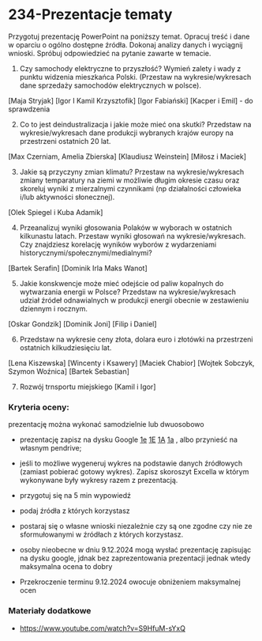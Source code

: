 # 234-Prezentacje tematy

Przygotuj prezentację PowerPoint na poniższy temat. Opracuj treść i dane w oparciu o ogólno dostępne źródła. Dokonaj analizy danych i wyciągnij wnioski. Spróbuj odpowiedzieć na pytanie zawarte w temacie.

1. Czy samochody elektryczne to przyszłość? Wymień zalety i wady z punktu widzenia mieszkańca Polski. (Przestaw na wykresie/wykresach dane sprzedaży samochodów elektrycznych w polsce).
<!-- https://e.autokult.pl/ktore-elektryki-najbardziej-lubia-polacy-jedna-marka-goruje-nad-reszta,7022235860728768a -->
[Maja Stryjak] [Igor I Kamil Krzysztofik] [Igor Fabiański] [Kacper i Emil] - do sprawdzenia

2. Co to jest deindustralizacja i jakie może mieć ona skutki? Przedstaw na wykresie/wykresach dane produkcji wybranych krajów europy na przestrzeni ostatnich 20 lat.
<!-- https://kig.pl/aktualnosc-ekonomicz/wyniki-przemyslu-w-sierpniu-2024/ -->

[Max Czerniam, Amelia Zbierska] [Klaudiusz Weinstein] [Miłosz i Maciek]

3. Jakie są przyczyny zmian klimatu? Przestaw na wykresie/wykresach zmiany temparatury na ziemi w możliwie długim okresie czasu oraz skoreluj wyniki z mierzalnymi czynnikami (np działalności człowieka i/lub aktywności słonecznej).
<!-- https://eko.wprost.pl/10429366/prof-piotr-wolanski-o-zmianach-klimatu-winna-zmienna-aktywnosc-slonca.html -->

[Olek Spiegel i Kuba Adamik]

4. Przeanalizuj wyniki głosowania Polaków w wyborach w ostatnich kilkunastu latach. Przestaw wyniki głosowań na wykresie/wykresach. Czy znajdziesz korelację wyników wyborów z wydarzeniami historycznymi/społecznymi/medialnymi?
<!-- https://wybory.gov.pl/index/index.html -->
[Bartek Serafin] [Dominik Irla Maks Wanot]

5. Jakie konskwencje może mieć odejście od paliw kopalnych do wytwarzania energii w Polsce? Przedstaw na wykresie/wykresach udział źródeł odnawialnych w produkcji energii obecnie w zestawieniu dziennym i rocznym.
<!-- https://stat.gov.pl/files/gfx/portalinformacyjny/pl/defaultaktualnosci/5485/10/4/1/energia_ze_zrodel_odnawialnych_w_2020_r..pdf -->
[Oskar Gondzik] [Dominik Joni] [Filip i Daniel]

6. Przedstaw na wykresie ceny złota, dolara euro i złotówki na przestrzeni ostatnich kilkudziesięciu lat.
<!-- https://nbp.pl/statystyka-i-sprawozdawczosc/kursy -->

[Lena Kiszewska] [Wincenty i Ksawery] [Maciek Chabior] [Wojtek Sobczyk, Szymon Woźnica] [Bartek Sebastian]

7. Rozwój trnsportu miejskiego  [Kamil i Igor]
 
<!--

### Alternatywny temat: 
Zaproponuj temat prezentacji dotyczącej jednego z zagrożeń, na jakie są narażeni uzytkownicy internetu. Przygotuj prezetację PowerPoint na temat jednego/lub kilku zagrożeń w sieci.
-->
### Kryteria oceny:

  prezentację można wykonać samodzielnie lub dwuosobowo

 * prezentację zapisz na dysku Google [1e](https://drive.google.com/drive/folders/11XycYjXIGGrUwkTPo0wS9cIGp920LpMU?usp=drive_link) 
 [1E](https://drive.google.com/drive/folders/1y9zdZvpfhf5KW2bGVN0xbmmKqPvmygYE?usp=drive_link) 
 [1A](https://drive.google.com/drive/folders/1ZtFTfVIyj26MuC-0Zo2PmDpLRLo5GRwb?usp=drive_link) 
 [1a](https://drive.google.com/drive/folders/14RUnNPNfyAM-3962h9GXlt6wEfeyNeg0?usp=drive_link)
  , albo przynieść na własnym pendrive;

  * jeśli to możliwe wygeneruj wykres na podstawie danych źródłowych (zamiast pobierać gotowy wykres). Zapisz skoroszyt Excella w którym wykonywane były wykresy razem z prezentacją.
  
  * przygotuj się na 5 min wypowiedź
  
  * podaj źródła z których korzystasz
  
  * postaraj się o własne wnioski niezależnie czy są one zgodne czy nie ze sformułowanymi w źródłach z których korzystasz.
  * osoby nieobecne w dniu 9.12.2024 mogą wysłać prezentację zapisując na dysku google, jdnak bez zaprezentowania prezentacji jednak wtedy maksymalna ocena to dobry

  * Przekroczenie terminu 9.12.2024 owocuje obniżeniem maksymalnej ocen




  ### Materiały dodatkowe

  - https://www.youtube.com/watch?v=S9HfuM-sYxQ
  
